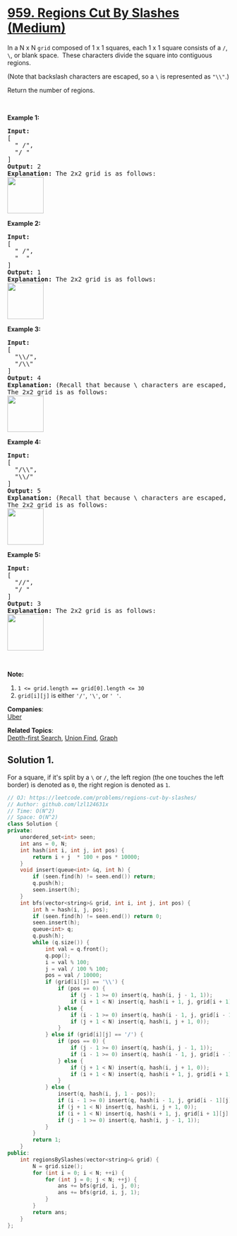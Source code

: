 # [959. Regions Cut By Slashes (Medium)](https://leetcode.com/problems/regions-cut-by-slashes/)

<p>In a N x N&nbsp;<code>grid</code> composed of 1 x 1 squares, each 1 x 1 square consists of a <code>/</code>, <code>\</code>, or blank space.&nbsp; These characters divide the square into contiguous regions.</p>

<p>(Note that backslash characters are escaped, so a <code>\</code>&nbsp;is represented as <code>"\\"</code>.)</p>

<p>Return the number of regions.</p>

<p>&nbsp;</p>

<div>
<div>
<div>
<div>
<div>
<ol>
</ol>
</div>
</div>
</div>
</div>
</div>

<div>
<p><strong>Example 1:</strong></p>

<pre><strong>Input:
</strong><span id="example-input-1-1">[
&nbsp; " /",
&nbsp; "/ "
]</span>
<strong>Output: </strong><span id="example-output-1">2</span>
<strong>Explanation: </strong>The 2x2 grid is as follows:
<img alt="" src="https://assets.leetcode.com/uploads/2018/12/15/1.png" style="width: 82px; height: 82px;">
</pre>

<div>
<p><strong>Example 2:</strong></p>

<pre><strong>Input:
</strong><span id="example-input-2-1">[
&nbsp; " /",
&nbsp; "  "
]</span>
<strong>Output: </strong><span id="example-output-2">1</span>
<strong>Explanation: </strong>The 2x2 grid is as follows:
<img alt="" src="https://assets.leetcode.com/uploads/2018/12/15/2.png" style="width: 82px; height: 82px;">
</pre>

<div>
<p><strong>Example 3:</strong></p>

<pre><strong>Input:
</strong><span id="example-input-3-1">[
&nbsp; "\\/",
&nbsp; "/\\"
]</span>
<strong>Output: </strong><span id="example-output-3">4</span>
<strong>Explanation: </strong>(Recall that because \ characters are escaped, "\\/" refers to \/, and "/\\" refers to /\.)
The 2x2 grid is as follows:
<img alt="" src="https://assets.leetcode.com/uploads/2018/12/15/3.png" style="width: 82px; height: 82px;">
</pre>

<div>
<p><strong>Example 4:</strong></p>

<pre><strong>Input:
</strong><span id="example-input-4-1">[
&nbsp; "/\\",
&nbsp; "\\/"
]</span>
<strong>Output: </strong><span id="example-output-4">5</span>
<strong>Explanation: </strong>(Recall that because \ characters are escaped, "/\\" refers to /\, and "\\/" refers to \/.)
The 2x2 grid is as follows:
<img alt="" src="https://assets.leetcode.com/uploads/2018/12/15/4.png" style="width: 82px; height: 82px;">
</pre>

<div>
<p><strong>Example 5:</strong></p>

<pre><strong>Input:
</strong><span id="example-input-5-1">[
&nbsp; "//",
&nbsp; "/ "
]</span>
<strong>Output: </strong><span id="example-output-5">3</span>
<strong>Explanation: </strong>The 2x2 grid is as follows:
<img alt="" src="https://assets.leetcode.com/uploads/2018/12/15/5.png" style="width: 82px; height: 82px;">
</pre>

<p>&nbsp;</p>

<p><strong>Note:</strong></p>

<ol>
	<li><code>1 &lt;= grid.length == grid[0].length &lt;= 30</code></li>
	<li><code>grid[i][j]</code> is either <code>'/'</code>, <code>'\'</code>, or <code>' '</code>.</li>
</ol>
</div>
</div>
</div>
</div>
</div>

**Companies**:  
[Uber](https://leetcode.com/company/uber)

**Related Topics**:  
[Depth-first Search](https://leetcode.com/tag/depth-first-search/), [Union Find](https://leetcode.com/tag/union-find/), [Graph](https://leetcode.com/tag/graph/)

## Solution 1.

For a square, if it's split by a `\` or `/`, the left region (the one touches the left border) is denoted as `0`, the right region is denoted as `1`.

```cpp
// OJ: https://leetcode.com/problems/regions-cut-by-slashes/
// Author: github.com/lzl124631x
// Time: O(N^2)
// Space: O(N^2)
class Solution {
private:
    unordered_set<int> seen;
    int ans = 0, N;
    int hash(int i, int j, int pos) {
        return i + j  * 100 + pos * 10000;
    }
    void insert(queue<int> &q, int h) {
        if (seen.find(h) != seen.end()) return;
        q.push(h);
        seen.insert(h);
    }
    int bfs(vector<string>& grid, int i, int j, int pos) {
        int h = hash(i, j, pos);
        if (seen.find(h) != seen.end()) return 0;
        seen.insert(h);
        queue<int> q;
        q.push(h);
        while (q.size()) {
            int val = q.front();
            q.pop();
            i = val % 100;
            j = val / 100 % 100;
            pos = val / 10000;
            if (grid[i][j] == '\\') {
                if (pos == 0) {
                    if (j - 1 >= 0) insert(q, hash(i, j - 1, 1));
                    if (i + 1 < N) insert(q, hash(i + 1, j, grid[i + 1][j] == '\\' ? 1 : 0));
                } else {
                    if (i - 1 >= 0) insert(q, hash(i - 1, j, grid[i - 1][j] == '\\' ? 0 : 1));
                    if (j + 1 < N) insert(q, hash(i, j + 1, 0));
                }
            } else if (grid[i][j] == '/') {
                if (pos == 0) {
                    if (j - 1 >= 0) insert(q, hash(i, j - 1, 1));
                    if (i - 1 >= 0) insert(q, hash(i - 1, j, grid[i - 1][j] == '\\' ? 0 : 1));
                } else {
                    if (j + 1 < N) insert(q, hash(i, j + 1, 0));
                    if (i + 1 < N) insert(q, hash(i + 1, j, grid[i + 1][j] == '\\' ? 1 : 0));
                }
            } else {
                insert(q, hash(i, j, 1 - pos));
                if (i - 1 >= 0) insert(q, hash(i - 1, j, grid[i - 1][j] == '\\' ? 0 : 1));
                if (j + 1 < N) insert(q, hash(i, j + 1, 0));
                if (i + 1 < N) insert(q, hash(i + 1, j, grid[i + 1][j] == '\\' ? 1 : 0));
                if (j - 1 >= 0) insert(q, hash(i, j - 1, 1));
            }
        }
        return 1;
    }
public:
    int regionsBySlashes(vector<string>& grid) {
        N = grid.size();
        for (int i = 0; i < N; ++i) {
            for (int j = 0; j < N; ++j) {
                ans += bfs(grid, i, j, 0);
                ans += bfs(grid, i, j, 1);
            }
        }
        return ans;
    }
};
```